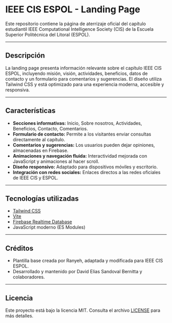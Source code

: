# IEEE CIS ESPOL - Landing Page

Este repositorio contiene la página de aterrizaje oficial del capítulo estudiantil IEEE Computational Intelligence Society (CIS) de la Escuela Superior Politécnica del Litoral (ESPOL).

---

## Descripción

La landing page presenta información relevante sobre el capítulo IEEE CIS ESPOL, incluyendo misión, visión, actividades, beneficios, datos de contacto y un formulario para comentarios y sugerencias. El diseño utiliza Tailwind CSS y está optimizado para una experiencia moderna, accesible y responsiva.

---

## Características

- **Secciones informativas:** Inicio, Sobre nosotros, Actividades, Beneficios, Contacto, Comentarios.
- **Formulario de contacto:** Permite a los visitantes enviar consultas directamente al capítulo.
- **Comentarios y sugerencias:** Los usuarios pueden dejar opiniones, almacenadas en Firebase.
- **Animaciones y navegación fluida:** Interactividad mejorada con JavaScript y animaciones al hacer scroll.
- **Diseño responsivo:** Adaptado para dispositivos móviles y escritorio.
- **Integración con redes sociales:** Enlaces directos a las redes oficiales de IEEE CIS y ESPOL.

---

## Tecnologías utilizadas

- [Tailwind CSS](https://tailwindcss.com/)
- [Vite](https://vitejs.dev/)
- [Firebase Realtime Database](https://firebase.google.com/products/realtime-database)
- JavaScript moderno (ES Modules)

---

## Créditos

- Plantilla base creada por Ranyeh, adaptada y modificada para IEEE CIS ESPOL.
- Desarrollado y mantenido por David Elias Sandoval Bernitta y colaboradores.

---

## Licencia

Este proyecto está bajo la licencia MIT. Consulta el archivo [LICENSE](LICENSE) para más detalles.

